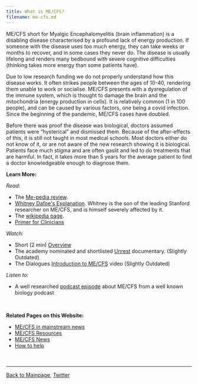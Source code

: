 ```yaml
---
title: What is ME/CFS?
filename: me-cfs.md
---
```

ME/CFS short for Myalgic Encephalomyelitis (brain inflammation) is a disabling disease characterised by a profound lack of energy production. If someone with the disease uses too much energy, they can take weeks or months to recover, and in some cases they never do. The disease is usually lifelong and renders many bedbound with severe cognitive difficulties (thinking takes more energy than some patients have).

Due to low research funding we do not properly understand how this disease works. It often strikes people between the ages of 10-40, rendering them unable to work or socialise. ME/CFS presents with a dysregulation of the immune system, which is thought to damage the brain and the mitochondria (energy production in cells). It is relatively common (1 in 100 people), and can be caused by various factors, one being a covid infection. Since the beginning of the pandemic, ME/CFS cases have doubled. 

Before there was proof the disease was biological, doctors assumed patients 
were “hysterical” and dismissed them. Because of the after-effects of this, it is still not taught in most medical schools. Most doctors either do not know of it, or are not aware of the new research showing it is biological. Patients face much stigma and are often gaslit and led to do treatments that are harmful. In fact, it takes more than 5 years for the average patient to find a doctor knowledgeable enough to diagnose them.

**Learn More:**

_Read:_
* The [Me-pedia review](https://me-pedia.org/wiki/Myalgic_encephalomyelitis).
* [Whitney Dafoe's Explanation](https://www.whitneydafoe.com/mecfs/whatismecfs/). Whitney is the son of the leading Stanford researcher on ME/CFS, and is himself severely affected by it.
* The [wikipedia page](https://en.m.wikipedia.org/wiki/Myalgic_encephalomyelitis/chronic_fatigue_syndrome).
* [Primer for Clinicians](https://www.meaction.net/learn/healthcare-providers/)

_Watch:_
* Short (2 min) [Overview](https://m.youtube.com/watch?v=X6f4zCe2ZtA)
* The academy nominated and shortlisted [Unrest](https://m.youtube.com/watch?v=XOpyLTyVxco) documentary. (Slightly Outdated)
* The Dialogues [Introduction to ME/CFS](https://www.dialogues-mecfs.co.uk/films/introduction/) video (Slightly Outdated)
  
_Listen to:_
* A well researched [podcast episode](https://thispodcastwillkillyou.com/2024/04/16/episode-137-me-cfs-whats-in-a-name-a-lot-actually/) about ME/CFS from a well known biology podcast
<br/>

**Related Pages on this Website:**
* [ME/CFS in mainstream news](me-inthenews.md)
* [ME/CFS Resources](useful-resources.md)
* [ME/CFS News](community-news.md)
* [How to help](how-to-help.md)
<br/><br/><br/>

---

[Back to Mainpage](https://me-cfs.github.io), [Twitter](https://twitter.com/yann_mecfs)
